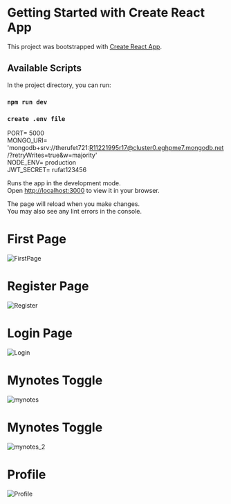 # Getting Started with Create React App

This project was bootstrapped with [Create React App](https://github.com/facebook/create-react-app).

## Available Scripts

In the project directory, you can run:

### `npm run dev`

### `create .env file`
PORT= 5000\
MONGO_URI= 'mongodb+srv://therufet721:R11221995r17@cluster0.eghpme7.mongodb.net/?retryWrites=true&w=majority' \
NODE_ENV= production\
JWT_SECRET= rufat123456 

Runs the app in the development mode.\
Open [http://localhost:3000](http://localhost:3000) to view it in your browser.

The page will reload when you make changes.\
You may also see any lint errors in the console.

# First Page
![FirstPage](https://user-images.githubusercontent.com/66882813/199986610-9f36a468-0146-4ab4-ac46-03a36f4aacbc.PNG)
# Register Page
![Register](https://user-images.githubusercontent.com/66882813/199986602-548e18d8-cb39-4275-b83d-e1a2c4f00a7d.PNG)
# Login Page
![Login](https://user-images.githubusercontent.com/66882813/199986613-e3b36ffd-f4ab-4fd4-9378-0841031566c1.PNG)
# Mynotes Toggle
![mynotes](https://user-images.githubusercontent.com/66882813/199986614-7b51450c-e3db-4eea-8769-dd55321206a2.PNG)
# Mynotes Toggle
![mynotes_2](https://user-images.githubusercontent.com/66882813/199986615-bcac6be8-98f7-49ab-a136-ce46caa7bcbb.PNG)
# Profile
![Profile](https://user-images.githubusercontent.com/66882813/199986619-8b00c4ca-e8ad-4863-907c-dace87d20828.PNG)
